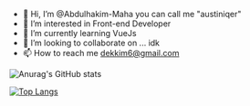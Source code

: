 - 👋 Hi, I’m @Abdulhakim-Maha you can call me "austiniqer"
- 👀 I’m interested in Front-end Developer
- 🌱 I’m currently learning VueJs
- 💞️ I’m looking to collaborate on ... idk
- 📫 How to reach me dekkim6@gmail.com

![Anurag's GitHub stats](https://github-readme-stats.vercel.app/api?username=Abdulhakim-Maha&show_icons=true&theme=dark)

[![Top Langs](https://github-readme-stats.vercel.app/api/top-langs/?username=Abdulhakim-Maha&layout=compact&theme=dark)](https://github.com/anuraghazra/github-readme-stats)

<!---
Abdulhakim-Maha/Abdulhakim-Maha is a ✨ special ✨ repository because its `README.md` (this file) appears on your GitHub profile.
You can click the Preview link to take a look at your changes.
--->
